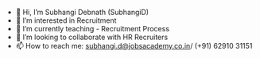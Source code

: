 - 👋 Hi, I’m Subhangi Debnath (SubhangiD)
- 👀 I’m interested in Recruitment
- 🌱 I’m currently teaching - Recruitment Process
- 💞️ I’m looking to collaborate with HR Recruiters
- 📫 How to reach me: subhangi.d@jobsacademy.co.in/ (+91) 62910 31151

